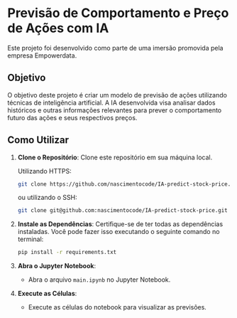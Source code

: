 # Previsão de Comportamento e Preço de Ações com IA

Este projeto foi desenvolvido como parte de uma imersão promovida pela empresa Empowerdata.

## Objetivo

O objetivo deste projeto é criar um modelo de previsão de ações utilizando técnicas de inteligência artificial. A IA desenvolvida visa analisar dados históricos e outras informações relevantes para prever o comportamento futuro das ações e seus respectivos preços.

## Como Utilizar

1. **Clone o Repositório**: Clone este repositório em sua máquina local.

    Utilizando HTTPS:
     ```bash
     git clone https://github.com/nascimentocode/IA-predict-stock-price.git
     ```
  
     ou utilizando o SSH:
  
     ```bash
     git clone git@github.com:nascimentocode/IA-predict-stock-price.git
     ```

2. **Instale as Dependências**: Certifique-se de ter todas as dependências instaladas. Você pode fazer isso executando o seguinte comando no terminal:

      ```bash
      pip install -r requirements.txt
      ```

3. **Abra o Jupyter Notebook**:
    * Abra o arquivo `main.ipynb` no Jupyter Notebook.

4. **Execute as Células**:
   * Execute as células do notebook para visualizar as previsões.

